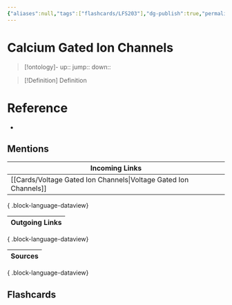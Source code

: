 ```yaml
---
{"aliases":null,"tags":["flashcards/LFS203"],"dg-publish":true,"permalink":"/cards/calcium-gated-ion-channels/","dgPassFrontmatter":true}
---
```


# Calcium Gated Ion Channels

> [!ontology]-
> up:: 
> jump:: 
> down:: 

> [!Definition] Definition

# Reference

- 

## Mentions

| Incoming Links                                                      |
| ------------------------------------------------------------------- |
| [[Cards/Voltage Gated Ion Channels\|Voltage Gated Ion Channels]] |

{ .block-language-dataview}

| Outgoing Links |
| -------------- |

{ .block-language-dataview}

| Sources |
| ------- |

{ .block-language-dataview}

## Flashcards